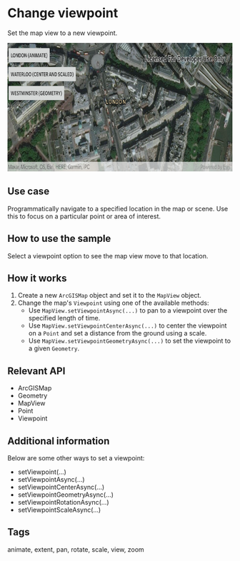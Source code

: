 # Change viewpoint

Set the map view to a new viewpoint.

![Image of change viewpoint](change-viewpoint.png)

## Use case

Programmatically navigate to a specified location in the map or scene. Use this to focus on a particular point or area of interest.

## How to use the sample

Select a viewpoint option to see the map view move to that location.

## How it works

1. Create a new `ArcGISMap` object and set it to the `MapView` object.
2. Change the map's `Viewpoint` using one of the available methods:
   * Use `MapView.setViewpointAsync(...)` to pan to a viewpoint over the specified length of time.
   * Use `MapView.setViewpointCenterAsync(...)` to center the viewpoint on a `Point` and set a distance from the ground using a scale.
   * Use `MapView.setViewpointGeometryAsync(...)` to set the viewpoint to a given `Geometry`.

## Relevant API

* ArcGISMap
* Geometry
* MapView
* Point
* Viewpoint

## Additional information

Below are some other ways to set a viewpoint:

* setViewpoint(...)
* setViewpointAsync(...)
* setViewpointCenterAsync(...)
* setViewpointGeometryAsync(...)
* setViewpointRotationAsync(...)
* setViewpointScaleAsync(...)

## Tags

animate, extent, pan, rotate, scale, view, zoom
